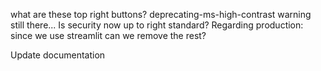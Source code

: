 
what are these top right buttons?
deprecating-ms-high-contrast warning still there...
Is security now up to right standard?
Regarding production: since we use streamlit can we remove the rest?

Update documentation


